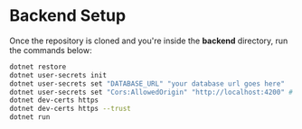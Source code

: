 # Backend Setup

Once the repository is cloned and you're inside the **backend** directory, run the commands below:

```bash
dotnet restore
dotnet user-secrets init
dotnet user-secrets set "DATABASE_URL" "your database url goes here"
dotnet user-secrets set "Cors:AllowedOrigin" "http://localhost:4200" # This is the default server, you can change it however you like
dotnet dev-certs https
dotnet dev-certs https --trust
dotnet run
